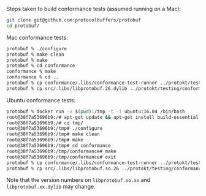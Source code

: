 Steps taken to build conformance tests (assumed running on a Mac):

```sh
git clone git@github.com:protocolbuffers/protobuf
cd protobuf/
```

Mac conformance tests:

```sh
protobuf % ./configure
protobuf % make clean
protobuf % make
protobuf % cd conformance
conformance % make
conformance % cd ..
protobuf % cp conformance/.libs/conformance-test-runner ../protokt/testing/conformance-driver/bin/darwin/conformance-test-runner
protobuf % cp src/.libs/libprotobuf.26.dylib ../protokt/testing/conformance-driver/bin/darwin/.libs/libprotobuf.26.dylib
```

Ubuntu conformance tests:

```sh
protobuf % docker run -v $(pwd):/tmp -t -i ubuntu:16.04 /bin/bash
root@38f7a53696b9:/# apt-get update && apt-get install build-essential
root@38f7a53696b9:/# cd tmp/
root@38f7a53696b9:/tmp# ./configure
root@38f7a53696b9:/tmp# make clean
root@38f7a53696b9:/tmp# make
root@38f7a53696b9:/tmp# cd conformance
root@38f7a53696b9:/tmp/conformance# make
root@38f7a53696b9:/tmp/conformance# exit
protobuf % cp conformance/.libs/conformance-test-runner ../protokt/testing/conformance-driver/bin/ubuntu-16.04-x86_64/conformance-test-runner
protobuf % cp src/.libs/libprotobuf.so.26 ../protokt/testing/conformance-driver/bin/ubuntu-16.04-x86_64/.libs/libprotobuf.so.26
```

Note that the version numbers on `libprotobuf.so.xx` and `libprotobuf.xx.dylib`
may change.

